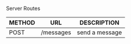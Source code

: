 Server Routes

| METHOD |             URL              |              DESCRIPTION              |
| ------ | :--------------------------: | :-----------------------------------: |
| POST   | /messages                    | send a message                        |

